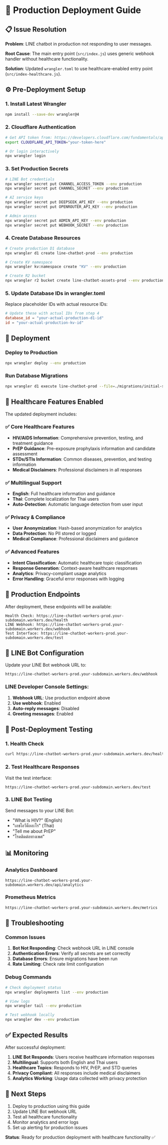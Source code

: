 # 🚀 Production Deployment Guide

## 📋 Issue Resolution

**Problem**: LINE chatbot in production not responding to user messages.

**Root Cause**: The main entry point (`src/index.js`) uses generic webhook handler without healthcare functionality.

**Solution**: Updated `wrangler.toml` to use healthcare-enabled entry point (`src/index-healthcare.js`).

## ⚙️ Pre-Deployment Setup

### 1. Install Latest Wrangler
```bash
npm install --save-dev wrangler@4
```

### 2. Cloudflare Authentication
```bash
# Get API token from: https://developers.cloudflare.com/fundamentals/api/get-started/create-token/
export CLOUDFLARE_API_TOKEN="your-token-here"

# Or login interactively
npx wrangler login
```

### 3. Set Production Secrets
```bash
# LINE Bot credentials
npx wrangler secret put CHANNEL_ACCESS_TOKEN --env production
npx wrangler secret put CHANNEL_SECRET --env production

# AI service keys
npx wrangler secret put DEEPSEEK_API_KEY --env production
npx wrangler secret put OPENROUTER_API_KEY --env production

# Admin access
npx wrangler secret put ADMIN_API_KEY --env production
npx wrangler secret put WEBHOOK_SECRET --env production
```

### 4. Create Database Resources
```bash
# Create production D1 database
npx wrangler d1 create line-chatbot-prod --env production

# Create KV namespace
npx wrangler kv:namespace create "KV" --env production

# Create R2 bucket
npx wrangler r2 bucket create line-chatbot-assets-prod --env production
```

### 5. Update Database IDs in wrangler.toml
Replace placeholder IDs with actual resource IDs:
```toml
# Update these with actual IDs from step 4
database_id = "your-actual-production-d1-id"
id = "your-actual-production-kv-id"
```

## 🚀 Deployment

### Deploy to Production
```bash
npx wrangler deploy --env production
```

### Run Database Migrations
```bash
npx wrangler d1 execute line-chatbot-prod --file=./migrations/initial-schema.sql --env production
```

## 🏥 Healthcare Features Enabled

The updated deployment includes:

### ✅ Core Healthcare Features
- **HIV/AIDS Information**: Comprehensive prevention, testing, and treatment guidance
- **PrEP Guidance**: Pre-exposure prophylaxis information and candidate assessment
- **STDs/STIs Information**: Common diseases, prevention, and testing information
- **Medical Disclaimers**: Professional disclaimers in all responses

### ✅ Multilingual Support
- **English**: Full healthcare information and guidance
- **Thai**: Complete localization for Thai users
- **Auto-Detection**: Automatic language detection from user input

### ✅ Privacy & Compliance
- **User Anonymization**: Hash-based anonymization for analytics
- **Data Protection**: No PII stored or logged
- **Medical Compliance**: Professional disclaimers and guidance

### ✅ Advanced Features
- **Intent Classification**: Automatic healthcare topic classification
- **Response Generation**: Context-aware healthcare responses
- **Analytics**: Privacy-compliant usage analytics
- **Error Handling**: Graceful error responses with logging

## 🔗 Production Endpoints

After deployment, these endpoints will be available:

```
Health Check: https://line-chatbot-workers-prod.your-subdomain.workers.dev/health
LINE Webhook: https://line-chatbot-workers-prod.your-subdomain.workers.dev/webhook
Test Interface: https://line-chatbot-workers-prod.your-subdomain.workers.dev/test
```

## 📱 LINE Bot Configuration

Update your LINE Bot webhook URL to:
```
https://line-chatbot-workers-prod.your-subdomain.workers.dev/webhook
```

### LINE Developer Console Settings:
1. **Webhook URL**: Use production endpoint above
2. **Use webhook**: Enabled
3. **Auto-reply messages**: Disabled
4. **Greeting messages**: Enabled

## 🧪 Post-Deployment Testing

### 1. Health Check
```bash
curl https://line-chatbot-workers-prod.your-subdomain.workers.dev/health
```

### 2. Test Healthcare Responses
Visit the test interface:
```
https://line-chatbot-workers-prod.your-subdomain.workers.dev/test
```

### 3. LINE Bot Testing
Send messages to your LINE Bot:
- "What is HIV?" (English)
- "เอชไอวีคืออะไร" (Thai)
- "Tell me about PrEP"
- "โรคติดต่อทางเพศ"

## 📊 Monitoring

### Analytics Dashboard
```
https://line-chatbot-workers-prod.your-subdomain.workers.dev/api/analytics
```

### Prometheus Metrics
```
https://line-chatbot-workers-prod.your-subdomain.workers.dev/metrics
```

## 🔧 Troubleshooting

### Common Issues

1. **Bot Not Responding**: Check webhook URL in LINE console
2. **Authentication Errors**: Verify all secrets are set correctly
3. **Database Errors**: Ensure migrations have been run
4. **Rate Limiting**: Check rate limit configuration

### Debug Commands
```bash
# Check deployment status
npx wrangler deployments list --env production

# View logs
npx wrangler tail --env production

# Test webhook locally
npx wrangler dev --env production
```

## ✅ Expected Results

After successful deployment:

1. **LINE Bot Responds**: Users receive healthcare information responses
2. **Multilingual**: Supports both English and Thai users
3. **Healthcare Topics**: Responds to HIV, PrEP, and STD queries
4. **Privacy Compliant**: All responses include medical disclaimers
5. **Analytics Working**: Usage data collected with privacy protection

## 🎯 Next Steps

1. Deploy to production using this guide
2. Update LINE Bot webhook URL
3. Test all healthcare functionality
4. Monitor analytics and error logs
5. Set up alerting for production issues

**Status**: Ready for production deployment with healthcare functionality ✅